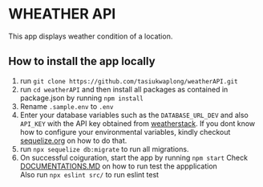 # WHEATHER API
This app displays weather condition of a location. 

## How to install the app locally
1. run `git clone https://github.com/tasiukwaplong/weatherAPI.git`
2. run `cd weatherAPI` and then install all packages as contained in package.json by running `npm install`
3. Rename `.sample.env` to `.env`
4. Enter your database variables such as the `DATABASE_URL_DEV` and also `API_KEY` with the API key obtained from [weatherstack](https://weatherstack.com/). If you dont know how to configure your environmental variables, kindly checkout [sequelize.org](https://sequelize.org/master/) on how to do that.
5. run `npx sequelize db:migrate` to run all migrations.
6. On successful coiguration, start the app by running `npm start`
Check [DOCUMENTATIONS.MD](DOCUMENTATIONS.MD) on how to run test the appplication  
Also  run `npx eslint src/` to run eslint test